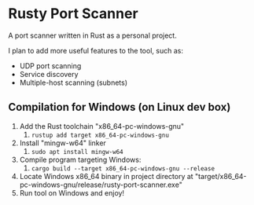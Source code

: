 # Rusty Port Scanner

A port scanner written in Rust as a personal project.

I plan to add more useful features to the tool, such as:
- UDP port scanning
- Service discovery
- Multiple-host scanning (subnets)

## Compilation for Windows (on Linux dev box)

1. Add the Rust toolchain "x86_64-pc-windows-gnu"
   1. `rustup add target x86_64-pc-windows-gnu`
2. Install "mingw-w64" linker
   1. `sudo apt install mingw-w64`
3. Compile program targeting Windows:
   1. `cargo build --target x86_64-pc-windows-gnu --release`
4. Locate Windows x86_64 binary in project directory at "target/x86_64-pc-windows-gnu/release/rusty-port-scanner.exe"
5. Run tool on Windows and enjoy!
